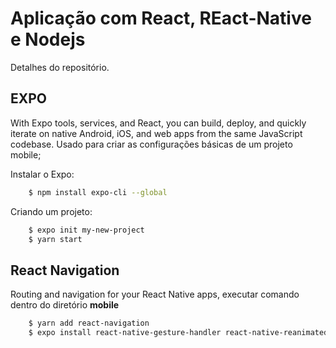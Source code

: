 # Aplicação com React, REact-Native e Nodejs

Detalhes do repositório.

## EXPO

With Expo tools, services, and React, you can build, deploy, and quickly iterate on native Android, iOS, and web apps from the same JavaScript codebase. Usado para criar as configurações básicas de um projeto mobile;

Instalar o Expo:

```sh
    $ npm install expo-cli --global
```

Criando um projeto:

```sh
    $ expo init my-new-project
    $ yarn start
```

## React Navigation

Routing and navigation for your React Native apps, executar comando dentro do diretório **mobile**

```sh
    $ yarn add react-navigation
    $ expo install react-native-gesture-handler react-native-reanimated
```


